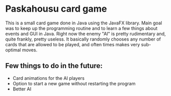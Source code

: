 # Paskahousu card game

This is a small card game done in Java using the JavaFX library. Main goal was to keep up the programming routine and to learn a few things about events and GUI in Java.
Right now the enemy "AI" is pretty rudimentary and, quite frankly, pretty useless. It basically randomly chooses any number of cards that are allowed to be played, and often times makes very sub-optimal moves.

## Few things to do in the future:
* Card animations for the AI players
* Option to start a new game without restarting the program
* Better AI
